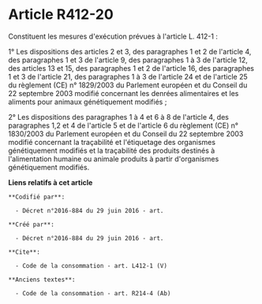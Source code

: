 # Article R412-20

Constituent les mesures d'exécution prévues à l'article L. 412-1 : 

1° Les dispositions des articles 2 et 3, des paragraphes 1 et 2 de l'article 4, des paragraphes 1 et 3 de l'article 9, des
paragraphes 1 à 3 de l'article 12, des articles 13 et 15, des paragraphes 1 et 2 de l'article 16, des paragraphes 1 et 3 de
l'article 21, des paragraphes 1 à 3 de l'article 24 et de l'article 25 du règlement (CE) n° 1829/2003 du Parlement européen
et du Conseil du 22 septembre 2003 modifié concernant les denrées alimentaires et les aliments pour animaux génétiquement
modifiés ; 

2° Les dispositions des paragraphes 1 à 4 et 6 à 8 de l'article 4, des paragraphes 1,2 et 4 de l'article 5 et de l'article 6
du règlement (CE) n° 1830/2003 du Parlement européen et du Conseil du 22 septembre 2003 modifié concernant la traçabilité et
l'étiquetage des organismes génétiquement modifiés et la traçabilité des produits destinés à l'alimentation humaine ou
animale produits à partir d'organismes génétiquement modifiés.

**Liens relatifs à cet article**

	**Codifié par**:

	  - Décret n°2016-884 du 29 juin 2016 - art.

	**Créé par**:

	  - Décret n°2016-884 du 29 juin 2016 - art.

	**Cite**:

	  - Code de la consommation - art. L412-1 (V)

	**Anciens textes**:

	  - Code de la consommation - art. R214-4 (Ab)
